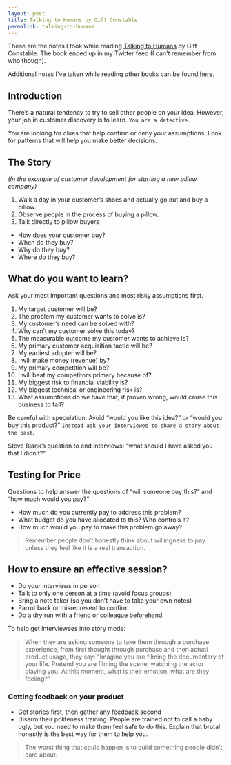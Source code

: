 ```yaml
---
layout: post
title: Talking to Humans by Giff Constable
permalink: talking-to-humans
---
```

These are the notes I took while reading [Talking to Humans](http://www.talkingtohumans.com/download) by Giff Constable. The book ended up in my Twitter feed (I can't remember from who though).

Additional notes I've taken while reading other books can be found [here](/book-notes/).

<!-- more -->

## Introduction

There’s a natural tendency to try to sell other people on your idea. However, your job in customer discovery is to learn. `You are a detective`.

You are looking for clues that help confirm or deny your assumptions.  Look for patterns that will help you make better decisions.

## The Story

_(In the example of customer development for starting a new pillow company)_

1. Walk a day in your customer’s shoes and actually go out and buy a pillow.
2. Observe people in the process of buying a pillow.
3. Talk directly to pillow buyers

- How does your customer buy?
- When do they buy?
- Why do they buy?
- Where do they buy?

## What do you want to learn?

Ask your most important questions and most risky assumptions first.

1. My target customer will be?
2. The problem my customer wants to solve is?
3. My customer’s need can be solved with?
4. Why can’t my customer solve this today?
5. The measurable outcome my customer wants to achieve is?
6. My primary customer acquisition tactic will be?
7. My earliest adopter will be?
8. I will make money (revenue) by?
9. My primary competition will be?
10. I will beat my competitors primary because of?
11. My biggest risk to financial viability is?
12. My biggest technical or engineering risk is?
13. What assumptions do we have that, if proven wrong, would cause this business to fail?

Be careful with speculation. Avoid “would you like this idea?” or “would you buy this product?”  `Instead ask your interviewee to share a story about the past`.

Steve Blank’s question to end interviews: “what should I have asked you that I didn’t?”

## Testing for Price

Questions to help answer the questions of “will someone buy this?” and “how much would you pay?”

- How much do you currently pay to address this problem?
- What budget do you have allocated to this? Who controls it?
- How much would you pay to make this problem go away?

> Remember people don’t honestly think about willingness to pay unless they feel like it is a real transaction.

## How to ensure an effective session?

- Do your interviews in person
- Talk to only one person at a time (avoid focus groups)
- Bring a note taker (so you don’t have to take your own notes)
- Parrot back or misrepresent to confirm
- Do a dry run with a friend or colleague beforehand

To help get interviewees into story mode:

> When they are asking someone to take them through a purchase experience, from first thought through purchase and then actual product usage, they say: “Imagine you are filming the documentary of your life. Pretend you are filming the scene, watching the actor playing you. At this moment, what is their emotion, what are they feeling?"

### Getting feedback on your product

- Get stories first, then gather any feedback second
- Disarm their politeness training. People are trained not to call a baby ugly, but you need to make them feel safe to do this.  Explain that brutal honestly is the best way for them to help you.

> The worst thing that could happen is to build something people didn’t care about.
